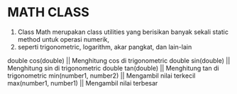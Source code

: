
# MATH CLASS

1. Class Math merupakan class utilities yang berisikan banyak sekali static method untuk operasi numerik,
2.  seperti trigonometric, logarithm, akar pangkat, dan lain-lain



double cos(double)       ||  Menghitung cos di trigonometric
double sin(double)       ||  Menghitung sin di trigonometric
double tan(double)       ||  Menghitung tan di trigonometric
min(number1, number2)    ||  Mengambil nilai terkecil
max(number1, number1)    ||  Mengambil nilai terbesar

